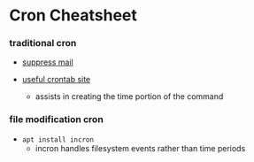 <!-- permalink: d7c91358f68f5295ae45260c05d0cd11 DO NOT DELETE OR EDIT THIS LINE -->
# Cron Cheatsheet



### traditional cron

* [suppress mail](https://unix.stackexchange.com/questions/100722/how-do-i-completely-silence-a-cronjob-to-dev-null)

* [useful crontab site](https://crontab.guru)
	* assists in creating the time portion of the command




### file modification cron
* `apt install incron`
	* incron handles filesystem events rather than time periods
